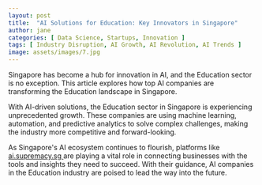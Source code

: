 ```yaml
---
layout: post
title:  "AI Solutions for Education: Key Innovators in Singapore"
author: jane
categories: [ Data Science, Startups, Innovation ]
tags: [ Industry Disruption, AI Growth, AI Revolution, AI Trends ]
image: assets/images/7.jpg
---
```


Singapore has become a hub for innovation in AI, and the Education sector is no exception. This article explores how top AI companies are transforming the Education landscape in Singapore.

With AI-driven solutions, the Education sector in Singapore is experiencing unprecedented growth. These companies are using machine learning, automation, and predictive analytics to solve complex challenges, making the industry more competitive and forward-looking.

As Singapore's AI ecosystem continues to flourish, platforms like <a href="https://ai.supremacy.sg" target="_blank"> ai.supremacy.sg </a> are playing a vital role in connecting businesses with the tools and insights they need to succeed. With their guidance, AI companies in the Education industry are poised to lead the way into the future.
